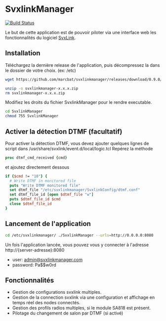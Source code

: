 # SvxlinkManager
[![Build Status](https://dev.azure.com/marcbat79/SvxlinkManager/_apis/build/status/SvxlinkManager-core-CI?repoName=marcbat%2Fsvxlinkmanager&branchName=develop)](https://dev.azure.com/marcbat79/SvxlinkManager/_build/latest?definitionId=8&repoName=marcbat%2Fsvxlinkmanager&branchName=develop)

Le but de cette application est de pouvoir piloter via une interface web les fonctionnalités du logiciel [SvxLink](https://github.com/sm0svx/svxlink).

## Installation
Téléchargez la dernière release de l'application, puis décompressez la dans le dossier de votre choix. (ex: /etc)
```bash
wget https://github.com/marcbat/svxlinkmanager/releases/download/0.9.0/svxlinkmanager-x.x.x.zip

unzip -o svxlinkmanager-x.x.x.zip
rm svxlinkmanager-x.x.x.zip
```
Modifiez les droits du fichier SvxlinkManager pour le rendre executable.
```bash
cd SvxlinkManager
chmod 755 SvxlinkManager
```

## Activer la détection DTMF (facultatif)
Pour activer la détection DTMF, vous devez ajouter quelques lignes de script dans /usr/share/svxlink/event.d/local/logic.tcl
Repérez la méthode
```tcl
proc dtmf_cmd_received {cmd}
```
et ajoutez directement dessous
```tcl
if {$cmd != "10"} {
  # Write DTMF in monitored file
  puts "Write DTMF monitored file"
  set dtmf_file "/etc/svxlinkmanager/SvxlinkConfig/dtmf.conf"
  set dtmf_file_id [open $dtmf_file "w"]
  puts $dtmf_file_id $cmd 
  close $dtmf_file_id
}
```

## Lancement de l'application

```bash
cd /etc/svxlinkmanager/ ./SvxlinkManager --urls=http://0.0.0.0:8080
```

Un fois l'application lancée, vous pouvez vous y connecter à l'adresse http://{server-adresse}:8080
* user: admin@svxlinkmanager.com
* password: Pa$$w0rd

## Fonctionnalités
* Gestion de configurations svxlink multiples.
* Gestion de la connection svxlink via une configuration et affichage en temps réel des nodes connectés.
* Gestion des profils radios multiples, si le module SA818 est présent.
* Pilotage du changement de salon par DTMF (si activé)
